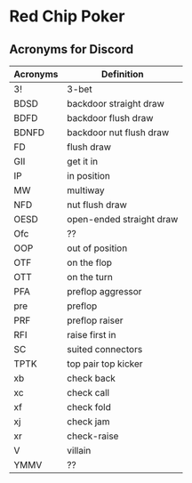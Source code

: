 # Red Chip Poker

## Acronyms for Discord
| Acronyms | Definition |
| - | - |
| 3! | 3-bet
| BDSD | backdoor straight draw
| BDFD | backdoor flush draw
| BDNFD | backdoor nut flush draw
| FD | flush draw
| GII | get it in
| IP | in position
| MW | multiway
| NFD | nut flush draw
| OESD | open-ended straight draw
| Ofc | ??
| OOP | out of position
| OTF | on the flop
| OTT | on the turn
| PFA | preflop aggressor
| pre | preflop
| PRF | preflop raiser
| RFI | raise first in
| SC |  suited connectors
| TPTK | top pair top kicker
| xb | check back
| xc | check call
| xf | check fold
| xj | check jam
| xr | check-raise
| V | villain
| YMMV | ??
